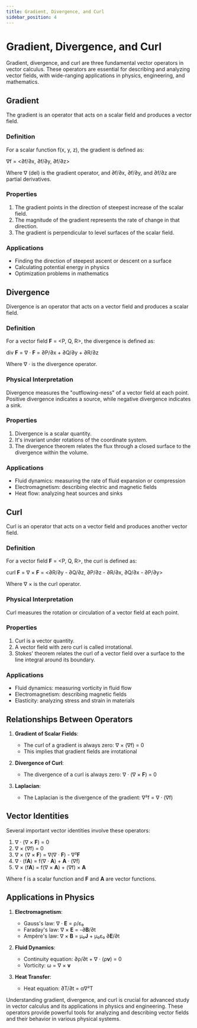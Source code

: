 ```yaml
---
title: Gradient, Divergence, and Curl
sidebar_position: 4
---
```


# Gradient, Divergence, and Curl

Gradient, divergence, and curl are three fundamental vector operators in vector calculus. These operators are essential for describing and analyzing vector fields, with wide-ranging applications in physics, engineering, and mathematics.

## Gradient

The gradient is an operator that acts on a scalar field and produces a vector field.

### Definition

For a scalar function f(x, y, z), the gradient is defined as:

∇f = &lt;∂f/∂x, ∂f/∂y, ∂f/∂z&gt;

Where ∇ (del) is the gradient operator, and ∂f/∂x, ∂f/∂y, and ∂f/∂z are partial derivatives.

### Properties

1. The gradient points in the direction of steepest increase of the scalar field.
2. The magnitude of the gradient represents the rate of change in that direction.
3. The gradient is perpendicular to level surfaces of the scalar field.

### Applications

-   Finding the direction of steepest ascent or descent on a surface
-   Calculating potential energy in physics
-   Optimization problems in mathematics

## Divergence

Divergence is an operator that acts on a vector field and produces a scalar field.

### Definition

For a vector field **F** = &lt;P, Q, R&gt;, the divergence is defined as:

div **F** = ∇ · **F** = ∂P/∂x + ∂Q/∂y + ∂R/∂z

Where ∇ · is the divergence operator.

### Physical Interpretation

Divergence measures the "outflowing-ness" of a vector field at each point. Positive divergence indicates a source, while negative divergence indicates a sink.

### Properties

1. Divergence is a scalar quantity.
2. It's invariant under rotations of the coordinate system.
3. The divergence theorem relates the flux through a closed surface to the divergence within the volume.

### Applications

-   Fluid dynamics: measuring the rate of fluid expansion or compression
-   Electromagnetism: describing electric and magnetic fields
-   Heat flow: analyzing heat sources and sinks

## Curl

Curl is an operator that acts on a vector field and produces another vector field.

### Definition

For a vector field **F** = &lt;P, Q, R&gt;, the curl is defined as:

curl **F** = ∇ × **F** = &lt;∂R/∂y - ∂Q/∂z, ∂P/∂z - ∂R/∂x, ∂Q/∂x - ∂P/∂y&gt;

Where ∇ × is the curl operator.

### Physical Interpretation

Curl measures the rotation or circulation of a vector field at each point.

### Properties

1. Curl is a vector quantity.
2. A vector field with zero curl is called irrotational.
3. Stokes' theorem relates the curl of a vector field over a surface to the line integral around its boundary.

### Applications

-   Fluid dynamics: measuring vorticity in fluid flow
-   Electromagnetism: describing magnetic fields
-   Elasticity: analyzing stress and strain in materials

## Relationships Between Operators

1. **Gradient of Scalar Fields**:

    - The curl of a gradient is always zero: ∇ × (∇f) = 0
    - This implies that gradient fields are irrotational

2. **Divergence of Curl**:

    - The divergence of a curl is always zero: ∇ · (∇ × **F**) = 0

3. **Laplacian**:
    - The Laplacian is the divergence of the gradient: ∇²f = ∇ · (∇f)

## Vector Identities

Several important vector identities involve these operators:

1. ∇ · (∇ × **F**) = 0
2. ∇ × (∇f) = 0
3. ∇ × (∇ × **F**) = ∇(∇ · **F**) - ∇²**F**
4. ∇ · (f**A**) = f(∇ · **A**) + **A** · (∇f)
5. ∇ × (f**A**) = f(∇ × **A**) + (∇f) × **A**

Where f is a scalar function and **F** and **A** are vector functions.

## Applications in Physics

1. **Electromagnetism**:

    - Gauss's law: ∇ · **E** = ρ/ε₀
    - Faraday's law: ∇ × **E** = -∂**B**/∂t
    - Ampère's law: ∇ × **B** = μ₀**J** + μ₀ε₀ ∂**E**/∂t

2. **Fluid Dynamics**:

    - Continuity equation: ∂ρ/∂t + ∇ · (ρ**v**) = 0
    - Vorticity: ω = ∇ × **v**

3. **Heat Transfer**:
    - Heat equation: ∂T/∂t = α∇²T

Understanding gradient, divergence, and curl is crucial for advanced study in vector calculus and its applications in physics and engineering. These operators provide powerful tools for analyzing and describing vector fields and their behavior in various physical systems.
